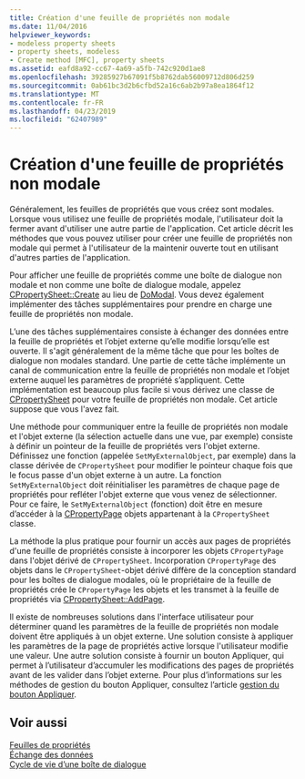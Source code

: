 ```yaml
---
title: Création d'une feuille de propriétés non modale
ms.date: 11/04/2016
helpviewer_keywords:
- modeless property sheets
- property sheets, modeless
- Create method [MFC], property sheets
ms.assetid: eafd8a92-cc67-4a69-a5fb-742c920d1ae8
ms.openlocfilehash: 39285927b67091f5b8762dab56009712d806d259
ms.sourcegitcommit: 0ab61bc3d2b6cfbd52a16c6ab2b97a8ea1864f12
ms.translationtype: MT
ms.contentlocale: fr-FR
ms.lasthandoff: 04/23/2019
ms.locfileid: "62407989"
---
```

# <a name="creating-a-modeless-property-sheet"></a>Création d'une feuille de propriétés non modale

Généralement, les feuilles de propriétés que vous créez sont modales. Lorsque vous utilisez une feuille de propriétés modale, l'utilisateur doit la fermer avant d'utiliser une autre partie de l'application. Cet article décrit les méthodes que vous pouvez utiliser pour créer une feuille de propriétés non modale qui permet à l'utilisateur de la maintenir ouverte tout en utilisant d'autres parties de l'application.

Pour afficher une feuille de propriétés comme une boîte de dialogue non modale et non comme une boîte de dialogue modale, appelez [CPropertySheet::Create](../mfc/reference/cpropertysheet-class.md#create) au lieu de [DoModal](../mfc/reference/cpropertysheet-class.md#domodal). Vous devez également implémenter des tâches supplémentaires pour prendre en charge une feuille de propriétés non modale.

L’une des tâches supplémentaires consiste à échanger des données entre la feuille de propriétés et l’objet externe qu’elle modifie lorsqu’elle est ouverte. Il s'agit généralement de la même tâche que pour les boîtes de dialogue non modales standard. Une partie de cette tâche implémente un canal de communication entre la feuille de propriétés non modale et l’objet externe auquel les paramètres de propriété s’appliquent. Cette implémentation est beaucoup plus facile si vous dérivez une classe de [CPropertySheet](../mfc/reference/cpropertysheet-class.md) pour votre feuille de propriétés non modale. Cet article suppose que vous l'avez fait.

Une méthode pour communiquer entre la feuille de propriétés non modale et l'objet externe (la sélection actuelle dans une vue, par exemple) consiste à définir un pointeur de la feuille de propriétés vers l'objet externe. Définissez une fonction (appelée `SetMyExternalObject`, par exemple) dans la classe dérivée de `CPropertySheet` pour modifier le pointeur chaque fois que le focus passe d'un objet externe à un autre. La fonction `SetMyExternalObject` doit réinitialiser les paramètres de chaque page de propriétés pour refléter l'objet externe que vous venez de sélectionner. Pour ce faire, le `SetMyExternalObject` (fonction) doit être en mesure d’accéder à la [CPropertyPage](../mfc/reference/cpropertypage-class.md) objets appartenant à la `CPropertySheet` classe.

La méthode la plus pratique pour fournir un accès aux pages de propriétés d'une feuille de propriétés consiste à incorporer les objets `CPropertyPage` dans l'objet dérivé de `CPropertySheet`. Incorporation `CPropertyPage` des objets dans le `CPropertySheet`-objet dérivé diffère de la conception standard pour les boîtes de dialogue modales, où le propriétaire de la feuille de propriétés crée le `CPropertyPage` les objets et les transmet à la feuille de propriétés via [ CPropertySheet::AddPage](../mfc/reference/cpropertysheet-class.md#addpage).

Il existe de nombreuses solutions dans l'interface utilisateur pour déterminer quand les paramètres de la feuille de propriétés non modale doivent être appliqués à un objet externe. Une solution consiste à appliquer les paramètres de la page de propriétés active lorsque l'utilisateur modifie une valeur. Une autre solution consiste à fournir un bouton Appliquer, qui permet à l’utilisateur d’accumuler les modifications des pages de propriétés avant de les valider dans l’objet externe. Pour plus d’informations sur les méthodes de gestion du bouton Appliquer, consultez l’article [gestion du bouton Appliquer](../mfc/handling-the-apply-button.md).

## <a name="see-also"></a>Voir aussi

[Feuilles de propriétés](../mfc/property-sheets-mfc.md)<br/>
[Échange des données](../mfc/exchanging-data.md)<br/>
[Cycle de vie d’une boîte de dialogue](../mfc/life-cycle-of-a-dialog-box.md)
